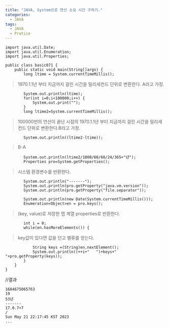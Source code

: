 ```yaml
---
title: "JAVA, System으로 연산 소요 시간 구하기."
categories:
  - JAVA
tags:
  - JAVA
  - Pratice
---
```


	import java.util.Date;
	import java.util.Enumeration;
	import java.util.Properties;

	public class basic071 {
		public static void main(String[]args) {
			long ltime = System.currentTimeMillis();
			
>1970.1.1년 부터 지금까지 걸린 시간을 밀리세컨드 단위로 변환한다. A라고 가정.

			System.out.println(ltime);
			for(int i=0;i<100000;i++) {
				System.out.print("");
			}
			long ltime2=System.currentTimeMillis();

>100000번의 연산이 끝난 시점의 1970.1.1년 부터 지금까지 걸린 시간을 밀리세컨드 단위로 변환한다.B라고 가정.

			System.out.println((ltime2-ltime));
			
> B-A

			System.out.println(ltime2/1000/60/60/24/365+"년");
			Properties pro=System.getProperties();

>시스템 환경변수를 반환한다.

			System.out.println("-------");
			System.out.println(pro.getProperty("java.vm.version"));
			System.out.println(pro.getProperty("file.separator"));
			
			System.out.println(new Date(System.currentTimeMillis()));
			Enumeration<Object>en = pro.keys(); 

>(key, value)로 저장한 맵 계열 properties로 반환한다.

			int i = 0;
			while(en.hasMoreElements()) {	

>key값이 있다면 값을 던고 밸류를 얻는다.

				String keys =(String)en.nextElement();
				System.out.println((++i+"   ")+keys+"  "+pro.getProperty(keys));
			}
		}
	}

//결과

	1684675065763
	19
	53년
	-------
	17.0.7+7
	/
	Sun May 21 22:17:45 KST 2023
	...
